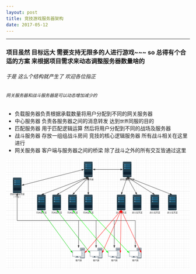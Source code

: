 ```yaml
---
layout: post
title: 竞技游戏服务器架构
date: 2017-05-12
---
```


----------
### 项目虽然 目标远大 需要支持无限多的人进行游戏~~~ so 总得有个合适的方案 来根据项目需求来动态调整服务器数量啥的 
###### 于是 这么个结构就产生了 欢迎各位指正
###### `网关服务器和战斗服务器是可以动态增加减少的`
- 负载服务器负责根据承载数量将用户分配到不同的网关服务器
- 中心服务器 负责各服务器之间的消息转发 达到`世界`同服的目的 
- 匹配服务器 用于匹配逻辑运算 然后将用户分配到不同的战场及服务器
- 战斗服务器 存放一组组战斗房间 竞技的核心逻辑服务器 所有战斗相关在这里进行
- 网关服务器 客户端与服务器之间的桥梁 除了战斗之外的所有交互皆通过这里

![](/assets/images/服务器分布架构.png)